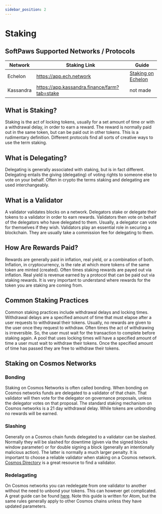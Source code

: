 ```yaml
---
sidebar_position: 2
---
```


# Staking

## SoftPaws Supported Networks / Protocols
| Network | Staking Link | Guide |
|-----|------| ------ |
|Echelon| https://app.ech.network| [Staking on Echelon](/docs/category/staking-on-echelon) |
|Kassandra| https://app.kassandra.finance/farm?tab=stake | not made |

## What is Staking?
Staking is the act of locking tokens, usually for a set amount of time or with a withdrawal delay, in order to earn a reward. The reward is normally paid out in the same token, but can be paid out in other tokens. This is a rudimentary definition. Different protocols find all sorts of creative ways to use the term staking. 

## What is Delegating?
Delegating is generally associated with staking, but is in fact different. Delegating entails the giving (delegating) of voting rights to someone else to vote on your behalf. Often in crypto the terms staking and delegating are used interchangeably. 

## What is a Validator
A validator validates blocks on a network. Delegators stake or delegate their tokens to a validator in order to earn rewards. Validators then vote on behalf of the delegators who have delegated to them. Usually, a delegator can vote for themselves if they wish. Validators play an essential role in securing a blockchain. They are usually take a commission fee for delegating to them. 

## How Are Rewards Paid? 
Rewards are generally paid in inflation, real yield, or a combination of both. Inflation, in cryptocurrency, is the rate at which more tokens of the same token are minted (created). Often times staking rewards are payed out via inflation. Real yield is revenue earned by a protocol that can be paid out via staking rewards. It is very important to understand where rewards for the token you are staking are coming from. 

## Common Staking Practices
Common staking practices include withdrawal delays and locking times. Withdrawal delays are a specified amount of time that must elapse after a user requests to withdrawal their tokens. Usually, no rewards are given to the user once they request to withdraw. Often times the act of withdrawing is irreversible. So, the user must wait for the transaction to complete before staking again. A pool that uses locking times will have a specified amount of time a user must wait to withdraw their tokens. Once the specified amount of time has passed they are free to withdraw their tokens.

## Staking on Cosmos Networks

### Bonding
Staking on Cosmos Networks is often called bonding. When bonding on Cosmos networks funds are delegated to a validator of that chain. That validator will then vote for the delegator on governance proposals, unless the delegator votes on that proposal. The standard staking mechanism on Cosmos networks is a 21 day withdrawal delay. While tokens are unbonding no rewards will be earned. 

### Slashing
Generally on a Cosmos chain funds delegated to a validator can be slashed. Normally they will be slashed for downtime (given via the signed blocks window parameter) or for double signing a block (generally an intentionally malicious action). The latter is normally a much larger penalty. It is important to choose a reliable validator when staking on a Cosmos network. [Cosmos Directory](https://cosmos.directory/) is a great resource to find a validator. 

### Redelagating 
On Cosmos networks you can redelegate from one validator to another without the need to unbond your tokens. This can however get complicated. A great guide can be found [here](https://medium.com/cosmostation/what-you-need-to-know-about-cosmos-atom-redelegation-e45ca7da6fdf). Note this guide is written for Atom, but the same rules generally apply to other Cosmos chains unless they have updated parameters. 

